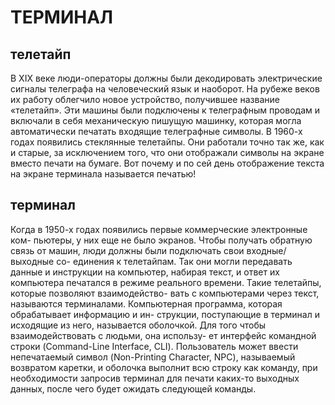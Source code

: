 # ТЕРМИНАЛ
## телетайп
В XIX веке люди-операторы должны были декодировать электрические
сигналы телеграфа на человеческий язык и наоборот. На рубеже веков их
работу облегчило новое устройство, получившее название «телетайп».
Эти машины были подключены к телеграфным проводам и включали
в себя механическую пишущую машинку, которая могла автоматически
печатать входящие телеграфные символы.
В 1960-х годах появились стеклянные телетайпы. Они работали точно
так же, как и старые, за исключением того, что они отображали символы
на экране вместо печати на бумаге. Вот почему и по сей день отображение
текста на экране терминала называется печатью!
## терминал
Когда в 1950-х годах появились первые коммерческие электронные ком-
пьютеры‚ у них еще не было экранов. Чтобы получать обратную связь
от машин, люди должны были подключать свои входные/выходные со-
единения к телетайпам. Так они могли передавать данные и инструкции
на компьютер, набирая текст, и ответ их компьютера печатался в режиме
реального времени. Такие телетайпы, которые позволяют взаимодейство-
вать с компьютерами через текст, называются терминалами.
Компьютерная программа, которая обрабатывает информацию и ин-
струкции, поступающие в терминал и исходящие из него, называется
оболочкой. Для того чтобы взаимодействовать с людьми, она использу-
ет интерфейс командной строки (Command-Line Interface, CLI).
Пользователь может ввести непечатаемый символ (Non-Printing Character,
NPC), называемый возвратом каретки, и оболочка выполнит всю строку
как команду, при необходимости запросив терминал для печати каких-то
выходных данных‚ после чего будет ожидать следующей команды.